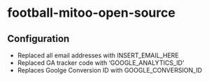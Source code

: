 # football-mitoo-open-source

## Configuration

- Replaced all email addresses with INSERT_EMAIL_HERE
- Replaced GA tracker code with ‘GOOGLE_ANALYTICS_ID'
- Replaces Goolge Conversion ID with GOOGLE_CONVERSION_ID
